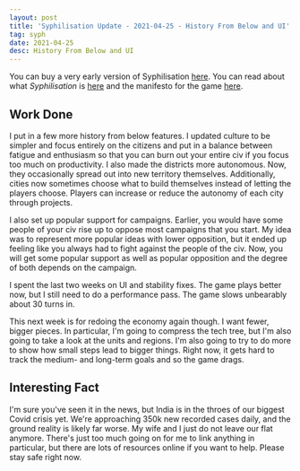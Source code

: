 ```yaml
---
layout: post
title: 'Syphilisation Update - 2021-04-25 - History From Below and UI'
tag: syph
date: 2021-04-25
desc: History From Below and UI
---
```



You can buy a very early version of Syphilisation [here](https://whynotgames.itch.io/nikhil-murthys-syphilisation). You can read about what *Syphilisation* is [here](/blog/syph/announce) and the manifesto for the game [here](/blog/syph/newManifesto).

## Work Done

I put in a few more history from below features. I updated culture to be simpler and focus entirely on the citizens and put in a balance between fatigue and enthusiasm so that you can burn out your entire civ if you focus too much on productivity. I also made the districts more autonomous. Now, they occasionally spread out into new territory themselves. Additionally, cities now sometimes choose what to build themselves instead of letting the players choose. Players can increase or reduce the autonomy of each city through projects.


I also set up popular support for campaigns. Earlier, you would have some people of your civ rise up to oppose most campaigns that you start. My idea was to represent more popular ideas with lower opposition, but it ended up feeling like you always had to fight against the people of the civ. Now, you will get some popular support as well as popular opposition and the degree of both depends on the campaign.


I spent the last two weeks on UI and stability fixes. The game plays better now, but I still need to do a performance pass. The game slows unbearably about 30 turns in.


This next week is for redoing the economy again though. I want fewer, bigger pieces. In particular, I'm going to compress the tech tree, but I'm also going to take a look at the units and regions. I'm also going to try to do more to show how small steps lead to bigger things. Right now, it gets hard to track the medium- and long-term goals and so the game drags.

## Interesting Fact

I'm sure you've seen it in the news, but India is in the throes of our biggest Covid crisis yet. We're approaching 350k new recorded cases daily, and the ground reality is likely far worse. My wife and I just do not leave our flat anymore. There's just too much going on for me to link anything in particular, but there are lots of resources online if you want to help. Please stay safe right now.

